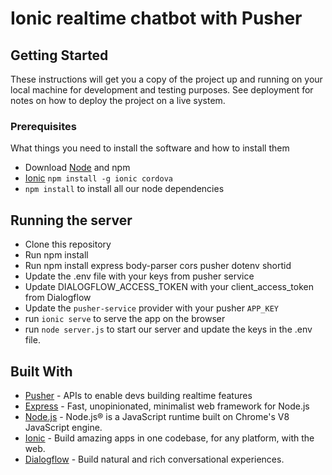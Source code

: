 # Ionic realtime chatbot with Pusher 

## Getting Started

These instructions will get you a copy of the project up and running on your local machine for development and testing purposes. See deployment for notes on how to deploy the project on a live system.

### Prerequisites

What things you need to install the software and how to install them

* Download [Node](https://nodejs.org/en/) and npm
* [Ionic](http://ionicframework.com) `npm install -g ionic cordova` 
* `npm install` to install all our node dependencies

## Running the server
* Clone this repository
* Run npm install
* Run npm install express body-parser cors pusher dotenv shortid
* Update the .env file with your keys from pusher service
* Update DIALOGFLOW_ACCESS_TOKEN with your client_access_token from Dialogflow 
* Update the `pusher-service` provider with your pusher `APP_KEY`
* run `ionic serve` to serve the app on the browser
* run `node server.js` to start our server and update the keys in the .env file.


## Built With

* [Pusher](https://pusher.com/) - APIs to enable devs building realtime features
* [Express](https://expressjs.com/) - Fast, unopinionated, minimalist web framework for Node.js
* [Node.js](https://nodejs.org/en/) - Node.js® is a JavaScript runtime built on Chrome's V8 JavaScript engine.
* [Ionic](https://ionicframework.com/) - Build amazing apps in one codebase, for any platform, with the web.
* [Dialogflow](https://dialogflow.com/) - Build natural and rich conversational experiences.

